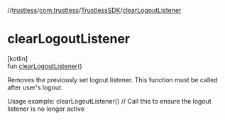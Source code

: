 //[trustless](../../../index.md)/[com.trustless](../index.md)/[TrustlessSDK](index.md)/[clearLogoutListener](clear-logout-listener.md)

# clearLogoutListener

[kotlin]\
fun [clearLogoutListener](clear-logout-listener.md)()

Removes the previously set logout listener. This function must be called after user's logout.

Usage example: clearLogoutListener() // Call this to ensure the logout listener is no longer active
